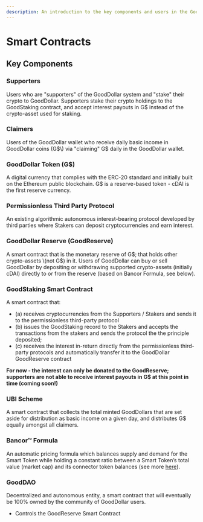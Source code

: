 ```yaml
---
description: An introduction to the key components and users in the GoodDollar protocol.
---
```


# Smart Contracts

## Key Components

### Supporters

Users who are "supporters" of the GoodDollar system and "stake" their crypto to GoodDollar. Supporters stake their crypto holdings to the GoodStaking contract, and accept interest payouts in G$ instead of the crypto-asset used for staking.

### Claimers

Users of the GoodDollar wallet who receive daily basic income in GoodDollar coins \(G$\) via "claiming" G$ daily in the GoodDollar wallet.

### GoodDollar Token  \(G$\)

A digital currency that complies with the ERC-20 standard and initially built on the Ethereum public blockchain. G$ is a reserve-based token - cDAI is the first reserve currency.  

### Permissionless Third Party Protocol

An existing algorithmic autonomous interest-bearing protocol developed by third parties where Stakers can deposit cryptocurrencies and earn interest.

### GoodDollar Reserve \(GoodReserve\)

A smart contract that is the monetary reserve of G$; that holds other crypto-assets \(not G$\) in it.  Users of GoodDollar can buy or sell GoodDollar by depositing or withdrawing supported crypto-assets \(initially cDAI\) directly to or from the reserve \(based on Bancor Formula, see below\).

### GoodStaking Smart Contract

A smart contract that:

* \(a\) receives cryptocurrencies from the Supporters / Stakers and sends it to the permissionless third-party protocol
* \(b\) issues the GoodStaking record to the Stakers and accepts the transactions from the stakers and sends the protocol the the principle deposited; 
* \(c\) receives the interest in-return directly from the permissionless third-party protocols and automatically transfer it to the GoodDollar GoodReserve contract

**For now - the interest can only be donated to the GoodReserve; supporters are not able to receive interest payouts in G$ at this point in time \(coming soon!\)** 

### UBI Scheme

A smart contract that collects the total minted GoodDollars that are set aside for distribution as basic income on a given day, and distributes G$ equally amongst all claimers.

### Bancor™ Formula

An automatic pricing formula which balances supply and demand for the Smart Token while holding a constant ratio between a Smart Token’s total value \(market cap\) and its connector token balances \(see more [here](https://support.bancor.network/hc/en-us/articles/360000503372-How-does-automatic-pricing-and-market-making-work-)\).

### GoodDAO

Decentralized and autonomous entity, a smart contract that will eventually be 100% owned  by the community of GoodDollar users.

* Controls the GoodReserve Smart Contract

